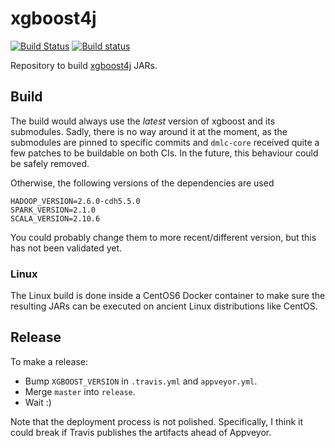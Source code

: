 xgboost4j
=========

[![Build Status](https://travis-ci.org/criteo-forks/xgboost-jars.svg?branch=master)](https://travis-ci.org/criteo-forks/xgboost-jars)
[![Build status](https://ci.appveyor.com/api/projects/status/puy22q7qp1u8eg7f/branch/master?svg=true)](https://ci.appveyor.com/project/superbobry/xgboost-jars/branch/master)

Repository to build [xgboost4j](https://github.com/criteo-forks/xgboost) JARs.

Build
-----

The build would always use the *latest* version of xgboost and its submodules.
Sadly, there is no way around it at the moment, as the submodules are pinned
to specific commits and `dmlc-core` received quite a few patches to be buildable
on both CIs. In the future, this behaviour could be safely removed.

Otherwise, the following versions of the dependencies are used

```
HADOOP_VERSION=2.6.0-cdh5.5.0
SPARK_VERSION=2.1.0
SCALA_VERSION=2.10.6
```

You could probably change them to more recent/different version, but this has
not been validated yet.

### Linux

The Linux build is done inside a CentOS6 Docker container to make sure the
resulting JARs can be executed on ancient Linux distributions like CentOS.

Release
-------

To make a release:

- Bump `XGBOOST_VERSION` in `.travis.yml` and `appveyor.yml`.
- Merge `master` into `release`.
- Wait :)

Note that the deployment process is not polished. Specifically, I think it
could break if Travis publishes the artifacts ahead of Appveyor.
